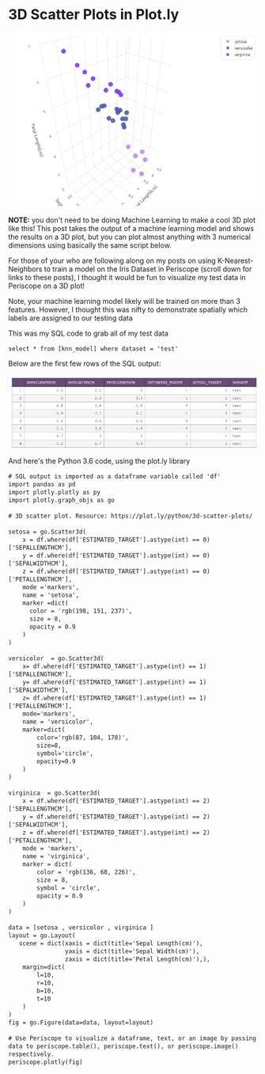 # 3D Scatter Plots in Plot.ly

![3dplot1](/Python/3D_Scatter_Plots_in_Plotly/Images/3dplot1.png)

**NOTE:** you don't need to be doing Machine Learning to make a cool 3D plot like this! This post takes the output of a machine learning model and shows the results on a 3D plot, but you can plot almost anything with 3 numerical dimensions using basically the same script below.

For those of your who are following along on my posts on using K-Nearest-Neighbors to train a model on the Iris Dataset in Periscope (scroll down for links to these posts), I thought it would be fun to visualize my test data in Periscope on a 3D plot!

Note, your machine learning model likely will be trained on more than 3 features. However, I thought this was nifty to demonstrate spatially which labels are assigned to our testing data

This was my SQL code to grab all of my test data

	select * from [knn_model] where dataset = 'test'

Below are the first few rows of the SQL output:

![rawdata](/Python/3D_Scatter_Plots_in_Plotly/Images/rawdata.png)

And here's the Python 3.6 code, using the plot.ly library

	# SQL output is imported as a dataframe variable called 'df'
	import pandas as pd
	import plotly.plotly as py
	import plotly.graph_objs as go

	# 3D scatter plot. Resource: https://plot.ly/python/3d-scatter-plots/

	setosa = go.Scatter3d(
	    x = df.where(df['ESTIMATED_TARGET'].astype(int) == 0)['SEPALLENGTHCM'],
	    y = df.where(df['ESTIMATED_TARGET'].astype(int) == 0)['SEPALWIDTHCM'],
	    z = df.where(df['ESTIMATED_TARGET'].astype(int) == 0)['PETALLENGTHCM'],
	    mode ='markers',
	    name = 'setosa',
	    marker =dict(
	      color = 'rgb(198, 151, 237)',
	      size = 8,
	      opacity = 0.9
	    )
	)

	versicolor  = go.Scatter3d(
	    x= df.where(df['ESTIMATED_TARGET'].astype(int) == 1)['SEPALLENGTHCM'],
	    y= df.where(df['ESTIMATED_TARGET'].astype(int) == 1)['SEPALWIDTHCM'],
	    z= df.where(df['ESTIMATED_TARGET'].astype(int) == 1)['PETALLENGTHCM'],
	    mode='markers',
	    name = 'versicolor',
	    marker=dict(
	        color='rgb(87, 104, 178)',
	        size=8,
	        symbol='circle',
	        opacity=0.9
	    )
	)

	virginica  = go.Scatter3d(
	    x = df.where(df['ESTIMATED_TARGET'].astype(int) == 2)['SEPALLENGTHCM'],
	    y = df.where(df['ESTIMATED_TARGET'].astype(int) == 2)['SEPALWIDTHCM'],
	    z = df.where(df['ESTIMATED_TARGET'].astype(int) == 2)['PETALLENGTHCM'],
	    mode = 'markers',
	    name = 'virginica',
	    marker = dict(
	        color = 'rgb(136, 68, 226)',
	        size = 8,
	        symbol = 'circle',
	        opacity = 0.9
	    )
	)

	data = [setosa , versicolor , virginica ]
	layout = go.Layout(
	   scene = dict(xaxis = dict(title='Sepal Length(cm)'),
	                yaxis = dict(title='Sepal Width(cm)'),
	                zaxis = dict(title='Petal Length(cm)'),),
	    margin=dict(
	        l=10,
	        r=10,
	        b=10,
	        t=10
	    )
	)
	fig = go.Figure(data=data, layout=layout)

	# Use Periscope to visualize a dataframe, text, or an image by passing data to periscope.table(), periscope.text(), or periscope.image() respectively.
	periscope.plotly(fig)
